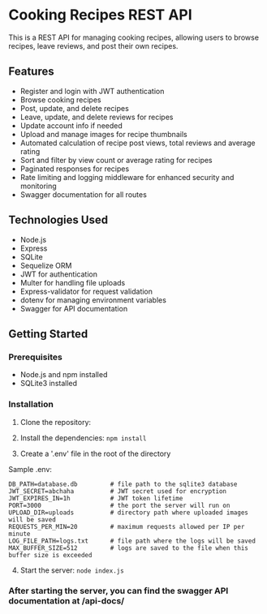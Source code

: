 # Cooking Recipes REST API

This is a REST API for managing cooking recipes, allowing users to browse recipes, leave reviews, and post their own recipes.

## Features

- Register and login with JWT authentication
- Browse cooking recipes
- Post, update, and delete recipes
- Leave, update, and delete reviews for recipes
- Update account info if needed
- Upload and manage images for recipe thumbnails
- Automated calculation of recipe post views, total reviews and average rating
- Sort and filter by view count or average rating for recipes
- Paginated responses for recipes
- Rate limiting and logging middleware for enhanced security and monitoring
- Swagger documentation for all routes

## Technologies Used

- Node.js
- Express
- SQLite
- Sequelize ORM
- JWT for authentication
- Multer for handling file uploads
- Express-validator for request validation
- dotenv for managing environment variables
- Swagger for API documentation

## Getting Started

### Prerequisites

- Node.js and npm installed
- SQLite3 installed

### Installation

1. Clone the repository:

2. Install the dependencies:
``` npm install ```

3. Create a '.env' file in the root of the directory

Sample .env:
```
DB_PATH=database.db         # file path to the sqlite3 database
JWT_SECRET=abchaha          # JWT secret used for encryption
JWT_EXPIRES_IN=1h           # JWT token lifetime
PORT=3000                   # the port the server will run on
UPLOAD_DIR=uploads          # directory path where uploaded images will be saved
REQUESTS_PER_MIN=20         # maximum requests allowed per IP per minute
LOG_FILE_PATH=logs.txt      # file path where the logs will be saved
MAX_BUFFER_SIZE=512         # logs are saved to the file when this buffer size is exceeded
```

4. Start the server:
``` node index.js ```

### After starting the server, you can find the swagger API documentation at /api-docs/

